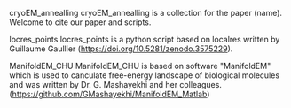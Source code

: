 cryoEM_annealling
cryoEM_annealling is a collection for the paper (name).
Welcome to cite our paper and scripts.

locres_points
locres_points is a python script based on localres written by Guillaume Gaullier (https://doi.org/10.5281/zenodo.3575229).

ManifoldEM_CHU
ManifoldEM_CHU is based on software "ManifoldEM" which is used to canculate free-energy landscape of biological molecules and was written by Dr. G. Mashayekhi and her colleagues. (https://github.com/GMashayekhi/ManifoldEM_Matlab) 


